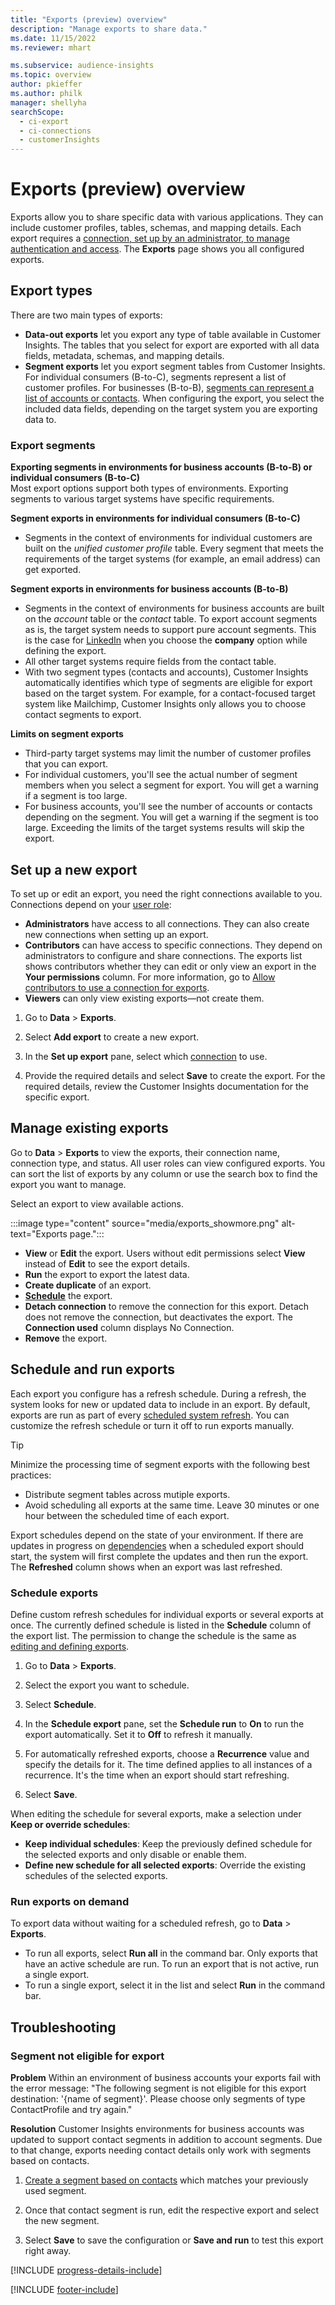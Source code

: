 ```yaml
---
title: "Exports (preview) overview"
description: "Manage exports to share data."
ms.date: 11/15/2022
ms.reviewer: mhart

ms.subservice: audience-insights
ms.topic: overview
author: pkieffer
ms.author: philk
manager: shellyha
searchScope: 
  - ci-export
  - ci-connections
  - customerInsights
---
```


# Exports (preview) overview

 Exports allow you to share specific data with various applications. They can include customer profiles, tables, schemas, and mapping details. Each export requires a [connection, set up by an administrator, to manage authentication and access](connections.md). The **Exports** page shows you all configured exports.

## Export types

There are two main types of exports:  

- **Data-out exports** let you export any type of table available in Customer Insights. The tables that you select for export are exported with all data fields, metadata, schemas, and mapping details.
- **Segment exports** let you export segment tables from Customer Insights. For individual consumers (B-to-C), segments represent a list of customer profiles. For businesses (B-to-B), [segments can represent a list of accounts or contacts](segment-builder.md#create-a-new-segment-with-segment-builder). When configuring the export, you select the included data fields, depending on the target system you are exporting data to.

### Export segments

**Exporting segments in environments for business accounts (B-to-B) or individual consumers (B-to-C)**  
Most export options support both types of environments. Exporting segments to various target systems have specific requirements. 

**Segment exports in environments for individual consumers (B-to-C)**  
- Segments in the context of environments for individual customers are built on the *unified customer profile* table. Every segment that meets the requirements of the target systems (for example, an email address) can get exported.

**Segment exports in environments for business accounts (B-to-B)**  
- Segments in the context of environments for business accounts are built on the *account* table or the *contact* table. To export account segments as is, the target system needs to support pure account segments. This is the case for [LinkedIn](export-linkedin-ads.md) when you choose the **company** option while defining the export.
- All other target systems require fields from the contact table.
- With two segment types (contacts and accounts), Customer Insights automatically identifies which type of segments are eligible for export based on the target system. For example, for a contact-focused target system like Mailchimp, Customer Insights only allows you to choose contact segments to export.

**Limits on segment exports**  
- Third-party target systems may limit the number of customer profiles that you can export. 
- For individual customers, you'll see the actual number of segment members when you select a segment for export. You will get a warning if a segment is too large. 
- For business accounts, you'll see the number of accounts or contacts depending on the segment. You will get a warning if the segment is too large. Exceeding the limits of the target systems results will skip the export.

## Set up a new export

To set up or edit an export, you need the right connections available to you. Connections depend on your [user role](permissions.md):
- **Administrators** have access to all connections. They can also create new connections when setting up an export.
- **Contributors** can have access to specific connections. They depend on administrators to configure and share connections. The exports list shows contributors whether they can edit or only view an export in the **Your permissions** column. For more information, go to [Allow contributors to use a connection for exports](connections.md#allow-contributors-to-use-a-connection-for-exports).
- **Viewers** can only view existing exports—not create them.

1. Go to **Data** > **Exports**.

1. Select **Add export** to create a new export.

1. In the **Set up export** pane, select which [connection](connections.md) to use.

1. Provide the required details and select **Save** to create the export. For the required details, review the Customer Insights documentation for the specific export.

## Manage existing exports

Go to **Data** > **Exports** to view the exports, their connection name, connection type, and status. All user roles can view configured exports. You can sort the list of exports by any column or use the search box to find the export you want to manage.

Select an export to view available actions.

:::image type="content" source="media/exports_showmore.png" alt-text="Exports page.":::

- **View** or **Edit** the export. Users without edit permissions select **View** instead of **Edit** to see the export details.
- **Run** the export to export the latest data.
- **Create duplicate** of an export.
- **[Schedule](#schedule-and-run-exports)** the export.
- **Detach connection** to remove the connection for this export. Detach does not remove the connection, but deactivates the export. The **Connection used** column displays No Connection.
- **Remove** the export.

## Schedule and run exports

Each export you configure has a refresh schedule. During a refresh, the system looks for new or updated data to include in an export. By default, exports are run as part of every [scheduled system refresh](schedule-refresh.md). You can customize the refresh schedule or turn it off to run exports manually.

> [!TIP]
> Minimize the processing time of segment exports with the following best practices:
> - Distribute segment tables across mutiple exports.
> - Avoid scheduling all exports at the same time. Leave 30 minutes or one hour between the scheduled time of each export.

Export schedules depend on the state of your environment. If there are updates in progress on [dependencies](system.md#refresh-processes) when a scheduled export should start, the system will first complete the updates and then run the export. The **Refreshed** column shows when an export was last refreshed.

### Schedule exports

Define custom refresh schedules for individual exports or several exports at once. The currently defined schedule is listed in the **Schedule** column of the export list. The permission to change the schedule is the same as [editing and defining exports](export-destinations.md#set-up-a-new-export).

1. Go to **Data** > **Exports**.

1. Select the export you want to schedule.

1. Select **Schedule**.

1. In the **Schedule export** pane, set the **Schedule run** to **On** to run the export automatically. Set it to **Off** to refresh it manually.

1. For automatically refreshed exports, choose a **Recurrence** value and specify the details for it. The time defined applies to all instances of a recurrence. It's the time when an export should start refreshing.

1. Select **Save**.

When editing the schedule for several exports, make a selection under **Keep or override schedules**:

- **Keep individual schedules**: Keep the previously defined schedule for the selected exports and only disable or enable them.
- **Define new schedule for all selected exports**: Override the existing schedules of the selected exports.

### Run exports on demand

To export data without waiting for a scheduled refresh, go to **Data** > **Exports**.

- To run all exports, select **Run all** in the command bar. Only exports that have an active schedule are run. To run an export that is not active, run a single export.
- To run a single export, select it in the list and select **Run** in the command bar.

## Troubleshooting

### Segment not eligible for export

**Problem**
Within an environment of business accounts your exports fail with the error message:
"The following segment is not eligible for this export destination: '{name of segment}'. Please choose only segments of type ContactProfile and try again."

**Resolution**
Customer Insights environments for business accounts was updated to support contact segments in addition to account segments. Due to that change, exports needing contact details only work with segments based on contacts.

1. [Create a segment based on contacts](segment-builder.md) which matches your previously used segment.

1. Once that contact segment is run, edit the respective export and select the new segment.

1. Select **Save** to save the configuration or **Save and run** to test this export right away.

[!INCLUDE [progress-details-include](includes/progress-details-pane.md)]


[!INCLUDE [footer-include](includes/footer-banner.md)]

